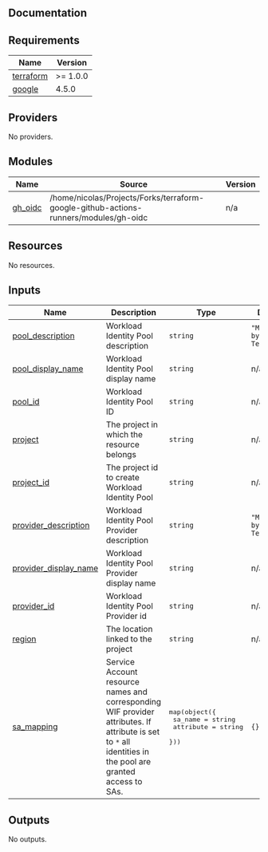 ## Documentation

<!-- BEGINNING OF PRE-COMMIT-TERRAFORM DOCS HOOK -->
## Requirements

| Name | Version |
|------|---------|
| <a name="requirement_terraform"></a> [terraform](#requirement\_terraform) | >= 1.0.0 |
| <a name="requirement_google"></a> [google](#requirement\_google) | 4.5.0 |

## Providers

No providers.

## Modules

| Name | Source | Version |
|------|--------|---------|
| <a name="module_gh_oidc"></a> [gh\_oidc](#module\_gh\_oidc) | /home/nicolas/Projects/Forks/terraform-google-github-actions-runners/modules/gh-oidc | n/a |

## Resources

No resources.

## Inputs

| Name | Description | Type | Default | Required |
|------|-------------|------|---------|:--------:|
| <a name="input_pool_description"></a> [pool\_description](#input\_pool\_description) | Workload Identity Pool description | `string` | `"Managed by Terraform"` | no |
| <a name="input_pool_display_name"></a> [pool\_display\_name](#input\_pool\_display\_name) | Workload Identity Pool display name | `string` | n/a | yes |
| <a name="input_pool_id"></a> [pool\_id](#input\_pool\_id) | Workload Identity Pool ID | `string` | n/a | yes |
| <a name="input_project"></a> [project](#input\_project) | The project in which the resource belongs | `string` | n/a | yes |
| <a name="input_project_id"></a> [project\_id](#input\_project\_id) | The project id to create Workload Identity Pool | `string` | n/a | yes |
| <a name="input_provider_description"></a> [provider\_description](#input\_provider\_description) | Workload Identity Pool Provider description | `string` | `"Managed by Terraform"` | no |
| <a name="input_provider_display_name"></a> [provider\_display\_name](#input\_provider\_display\_name) | Workload Identity Pool Provider display name | `string` | n/a | yes |
| <a name="input_provider_id"></a> [provider\_id](#input\_provider\_id) | Workload Identity Pool Provider id | `string` | n/a | yes |
| <a name="input_region"></a> [region](#input\_region) | The location linked to the project | `string` | n/a | yes |
| <a name="input_sa_mapping"></a> [sa\_mapping](#input\_sa\_mapping) | Service Account resource names and corresponding WIF provider attributes. If attribute is set to `*` all identities in the pool are granted access to SAs. | <pre>map(object({<br>    sa_name   = string<br>    attribute = string<br>  }))</pre> | `{}` | no |

## Outputs

No outputs.
<!-- END OF PRE-COMMIT-TERRAFORM DOCS HOOK -->

